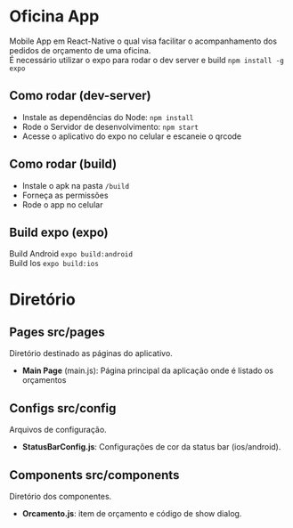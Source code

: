 # Oficina App
Mobile App em React-Native o qual visa facilitar o acompanhamento dos pedidos de orçamento de uma oficina.  
É necessário utilizar o expo para rodar o dev server e build `npm install -g expo`

## Como rodar (dev-server)
* Instale as dependências do Node: `npm install` 
* Rode o Servidor de desenvolvimento: `npm start`
* Acesse o aplicativo do expo no celular e escaneie o qrcode

## Como rodar (build)
* Instale o apk na pasta `/build`
* Forneça as permissões
* Rode o app no celular

## Build expo (expo)
Build Android `expo build:android`  
Build Ios `expo build:ios`  

# Diretório

## Pages src/pages 
Diretório destinado as páginas do aplicativo.

* **Main Page** (main.js): Página principal da aplicação onde é listado os orçamentos

## Configs src/config
Arquivos de configuração.
* **StatusBarConfig.js**: Configurações de cor da status bar (ios/android).
## Components src/components
Diretório dos componentes.
* **Orcamento.js**: item de orçamento e código de show dialog.